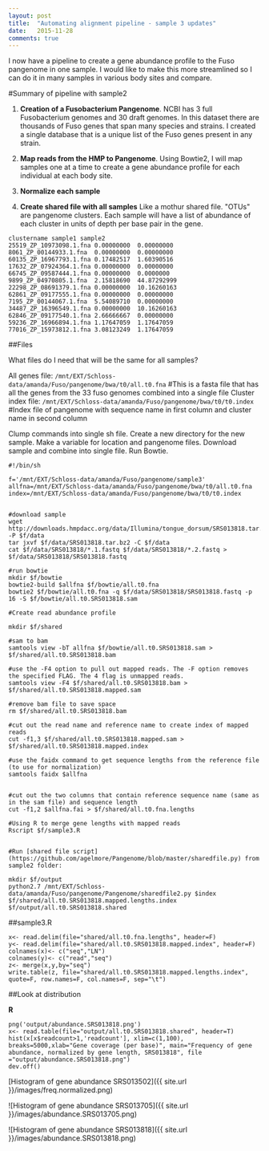 ```yaml
---
layout: post
title:  "Automating alignment pipeline - sample 3 updates"
date:   2015-11-28
comments: true
---
```


I now have a pipeline to create a gene abundance profile to the Fuso pangenome in one sample. I would like to make this more streamlined so I can do it in many samples in various body sites and compare.

#Summary of pipeline with sample2

1. **Creation of a Fusobacterium Pangenome**. NCBI has 3 full Fusobacterium genomes and 30 draft genomes. In this dataset there are thousands of Fuso genes that span many species and strains. I created a single database that is a unique list of the Fuso genes present in any strain.

2. **Map reads from the HMP to Pangenome**. Using Bowtie2, I will map samples one at a time to create a gene abundance profile for each individual at each body site.

3. **Normalize each sample**

4. **Create shared file with all samples** Like a mothur shared file. "OTUs" are pangenome clusters. Each sample will have a list of abundance of each cluster in units of depth per base pair in the gene.

~~~~
clustername	sample1	sample2
25519_ZP_10973098.1.fna	0.00000000	0.00000000
8061_ZP_00144933.1.fna	0.00000000	0.00000000
60135_ZP_16967793.1.fna	0.17482517	1.60390516
17632_ZP_07924364.1.fna	0.00000000	0.00000000
66745_ZP_09587444.1.fna	0.00000000	0.0000000
9899_ZP_04970805.1.fna	2.15818690	44.87292999
22298_ZP_08691379.1.fna	0.00000000	10.16260163
62861_ZP_09177555.1.fna	0.00000000	0.00000000
7195_ZP_00144067.1.fna	5.54089710	0.00000000
34487_ZP_16396549.1.fna	0.00000000	10.16260163
62846_ZP_09177540.1.fna	2.66666667	0.00000000
59236_ZP_16966894.1.fna	1.17647059	1.17647059
77016_ZP_15973812.1.fna	3.08123249	1.17647059

~~~~

##Files

What files do I need that will be the same for all samples?

All genes file: `/mnt/EXT/Schloss-data/amanda/Fuso/pangenome/bwa/t0/all.t0.fna`
#This is a fasta file that has all the genes from the 33 fuso genomes combined into a single file
Cluster index file: `/mnt/EXT/Schloss-data/amanda/Fuso/pangenome/bwa/t0/t0.index`
#Index file of pangenome with sequence name in first column and cluster name in second column

Clump commands into single sh file. Create a new directory for the new sample. Make a variable for location and pangenome files. Download sample and combine into single file. Run Bowtie.

~~~~
#!/bin/sh

f='/mnt/EXT/Schloss-data/amanda/Fuso/pangenome/sample3'
allfna=/mnt/EXT/Schloss-data/amanda/Fuso/pangenome/bwa/t0/all.t0.fna
index=/mnt/EXT/Schloss-data/amanda/Fuso/pangenome/bwa/t0/t0.index


#download sample
wget http://downloads.hmpdacc.org/data/Illumina/tongue_dorsum/SRS013818.tar.bz2 -P $f/data
tar jxvf $f/data/SRS013818.tar.bz2 -C $f/data
cat $f/data/SRS013818/*.1.fastq $f/data/SRS013818/*.2.fastq > $f/data/SRS013818/SRS013818.fastq

#run bowtie
mkdir $f/bowtie
bowtie2-build $allfna $f/bowtie/all.t0.fna
bowtie2 $f/bowtie/all.t0.fna -q $f/data/SRS013818/SRS013818.fastq -p 16 -S $f/bowtie/all.t0.SRS013818.sam 

#Create read abundance profile

mkdir $f/shared

#sam to bam 
samtools view -bT allfna $f/bowtie/all.t0.SRS013818.sam > $f/shared/all.t0.SRS013818.bam

#use the -F4 option to pull out mapped reads. The -F option removes the specified FLAG. The 4 flag is unmapped reads. 
samtools view -F4 $f/shared/all.t0.SRS013818.bam > $f/shared/all.t0.SRS013818.mapped.sam

#remove bam file to save space
rm $f/shared/all.t0.SRS013818.bam

#cut out the read name and reference name to create index of mapped reads
cut -f1,3 $f/shared/all.t0.SRS013818.mapped.sam > $f/shared/all.t0.SRS013818.mapped.index

#use the faidx command to get sequence lengths from the reference file (to use for normalization)
samtools faidx $allfna
  

#cut out the two columns that contain reference sequence name (same as in the sam file) and sequence length
cut -f1,2 $allfna.fai > $f/shared/all.t0.fna.lengths

#Using R to merge gene lengths with mapped reads
Rscript $f/sample3.R


#Run [shared file script](https://github.com/agelmore/Pangenome/blob/master/sharedfile.py) from sample2 folder:

mkdir $f/output
python2.7 /mnt/EXT/Schloss-data/amanda/Fuso/pangenome/Pangenome/sharedfile2.py $index $f/shared/all.t0.SRS013818.mapped.lengths.index $f/output/all.t0.SRS013818.shared

~~~~

##sample3.R

~~~~
x<- read.delim(file="shared/all.t0.fna.lengths", header=F)
y<- read.delim(file="shared/all.t0.SRS013818.mapped.index", header=F)
colnames(x)<- c("seq","LN")
colnames(y)<- c("read","seq")
z<- merge(x,y,by="seq")
write.table(z, file="shared/all.t0.SRS013818.mapped.lengths.index", quote=F, row.names=F, col.names=F, sep="\t")
~~~~


##Look at distribution

**R**

~~~~
png('output/abundance.SRS013818.png')
x<- read.table(file="output/all.t0.SRS013818.shared", header=T)
hist(x[x$readcount>1,'readcount'], xlim=c(1,100), breaks=5000,xlab="Gene coverage (per base)", main="Frequency of gene abundance, normalized by gene length, SRS013818", file ="output/abundance.SRS013818.png")
dev.off()

~~~~

[Histogram of gene abundance SRS013502]({{ site.url }}/images/freq.normalized.png)



![Histogram of gene abundance SRS013705]({{ site.url }}/images/abundance.SRS013705.png)


![Histogram of gene abundance SRS013818]({{ site.url }}/images/abundance.SRS013818.png)









